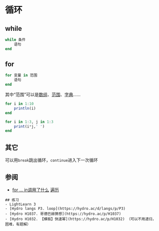 # 循环
## while
```jl
while 条件
    语句
end
```

## for
```jl
for 变量 in 范围
    语句
end
```

其中“范围”可以是[数组](vector.md)、[范围](range.md)、[字典](dict.md)……
```jl
for i in 1:10
    println(i)
end

for i in 1:3, j in 1:3
    print(i*j,' ')
end
```

## 其它
可以用`break`跳出循环，`continue`进入下一次循环

## 参阅
- [for ... in调用了什么](https://docs.juliacn.com/latest/manual/interfaces/#man-interface-iteration) [遍历](../advanced/iterate.md)

```is-newbie
## 练习
- LightLearn 3
- [Hydro langs P3. loop](https://hydro.ac/d/langs/p/P3)
- [Hydro H1037. 哥德巴赫猜想](https://hydro.ac/p/H1037)
- [Hydro H1032. 【模板】快速幂](https://hydro.ac/p/H1032) （可以不用递归，困难，有题解）
```
